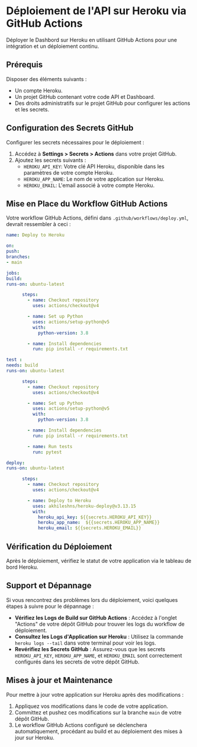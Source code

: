 # Déploiement de l'API sur Heroku via GitHub Actions

Déployer le Dashbord sur Heroku en utilisant GitHub Actions pour une intégration et un déploiement continu.

## Prérequis

Disposer des éléments suivants :

- Un compte Heroku.
- Un projet GitHub contenant votre code API et Dashboard.
- Des droits administratifs sur le projet GitHub pour configurer les actions et les secrets.

## Configuration des Secrets GitHub

Configurer les secrets nécessaires pour le déploiement :

1. Accédez à **Settings > Secrets > Actions** dans votre projet GitHub.
2. Ajoutez les secrets suivants :
    - `HEROKU_API_KEY`: Votre clé API Heroku, disponible dans les paramètres de votre compte Heroku.
    - `HEROKU_APP_NAME`: Le nom de votre application sur Heroku.
    - `HEROKU_EMAIL`: L'email associé à votre compte Heroku.

## Mise en Place du Workflow GitHub Actions

Votre workflow GitHub Actions, défini dans `.github/workflows/deploy.yml`, devrait ressembler à ceci :

```yaml
name: Deploy to Heroku

on:
push:
branches:
- main

jobs:
build:
runs-on: ubuntu-latest

      steps:
        - name: Checkout repository
          uses: actions/checkout@v4

        - name: Set up Python
          uses: actions/setup-python@v5
          with:
            python-version: 3.8

        - name: Install dependencies
          run: pip install -r requirements.txt

test :
needs: build
runs-on: ubuntu-latest

      steps:
        - name: Checkout repository
          uses: actions/checkout@v4

        - name: Set up Python
          uses: actions/setup-python@v5
          with:
            python-version: 3.8

        - name: Install dependencies
          run: pip install -r requirements.txt

        - name: Run tests
          run: pytest

deploy:
runs-on: ubuntu-latest

      steps:
        - name: Checkout repository
          uses: actions/checkout@v4

        - name: Deploy to Heroku
          uses: akhileshns/heroku-deploy@v3.13.15
          with:
            heroku_api_key: ${{secrets.HEROKU_API_KEY}}
            heroku_app_name:  ${{secrets.HEROKU_APP_NAME}}
            heroku_email: ${{secrets.HEROKU_EMAIL}}
```


## Vérification du Déploiement

Après le déploiement, vérifiez le statut de votre application via le tableau de bord Heroku.

## Support et Dépannage

Si vous rencontrez des problèmes lors du déploiement, voici quelques étapes à suivre pour le dépannage :

- **Vérifiez les Logs de Build sur GitHub Actions** : Accédez à l'onglet "Actions" de votre dépôt GitHub pour trouver les logs du workflow de déploiement.
- **Consultez les Logs d'Application sur Heroku** : Utilisez la commande `heroku logs --tail` dans votre terminal pour voir les logs.
- **Revérifiez les Secrets GitHub** : Assurez-vous que les secrets `HEROKU_API_KEY`, `HEROKU_APP_NAME`, et `HEROKU_EMAIL` sont correctement configurés dans les secrets de votre dépôt GitHub.

## Mises à jour et Maintenance

Pour mettre à jour votre application sur Heroku après des modifications :

1. Appliquez vos modifications dans le code de votre application.
2. Committez et pushez ces modifications sur la branche `main` de votre dépôt GitHub.
3. Le workflow GitHub Actions configuré se déclenchera automatiquement, procédant au build et au déploiement des mises à jour sur Heroku.

